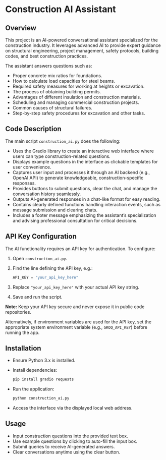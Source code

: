 # Construction AI Assistant

## Overview
This project is an AI-powered conversational assistant specialized for the construction industry. It leverages advanced AI to provide expert guidance on structural engineering, project management, safety protocols, building codes, and best construction practices.

The assistant answers questions such as:
- Proper concrete mix ratios for foundations.
- How to calculate load capacities for steel beams.
- Required safety measures for working at heights or excavation.
- The process of obtaining building permits.
- Advantages of different insulation and construction materials.
- Scheduling and managing commercial construction projects.
- Common causes of structural failures.
- Step-by-step safety procedures for excavation and other tasks.

## Code Description

The main script `construction_ai.py` does the following:

- Uses the Gradio library to create an interactive web interface where users can type construction-related questions.
- Displays example questions in the interface as clickable templates for user convenience.
- Captures user input and processes it through an AI backend (e.g., OpenAI API) to generate knowledgeable, construction-specific responses.
- Provides buttons to submit questions, clear the chat, and manage the conversation history seamlessly.
- Outputs AI-generated responses in a chat-like format for easy reading.
- Contains clearly defined functions handling interaction events, such as message submission and clearing chats.
- Includes a footer message emphasizing the assistant’s specialization and advising professional consultation for critical decisions.

## API Key Configuration

The AI functionality requires an API key for authentication. To configure:

1. Open `construction_ai.py`.
2. Find the line defining the API key, e.g.:

   ```python
   API_KEY = "your_api_key_here"
   ```
3. Replace `"your_api_key_here"` with your actual API key string.
4. Save and run the script.

**Note:** Keep your API key secure and never expose it in public code repositories.

Alternatively, if environment variables are used for the API key, set the appropriate system environment variable (e.g., `GROQ_API_KEY`) before running the app.

## Installation

- Ensure Python 3.x is installed.
- Install dependencies:

  ```bash
  pip install gradio requests
  ```

- Run the application:

  ```bash
  python construction_ai.py
  ```

- Access the interface via the displayed local web address.

## Usage

- Input construction questions into the provided text box.
- Use example questions by clicking to auto-fill the input box.
- Submit queries to receive AI-generated answers.
- Clear conversations anytime using the clear button.


